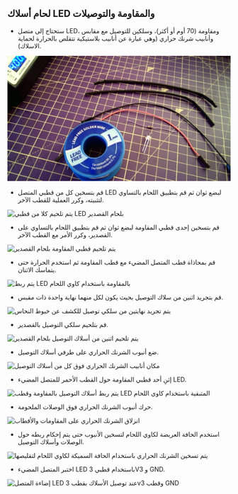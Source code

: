## لحام أسلاك LED والمقاومة والتوصيلات

- ستحتاج إلى متصل LED، ومقاومة (70 أوم أو أكثر)، وسلكين للتوصيل مع مقابس وأنابيب شرنك حراري (وهي عبارة عن أنابيب بلاستيكية تتقلص بالحرارة لحماية الاسلاك).

![المكونات المعروضة مع لفة من اللحام](images/you_will_need.jpg)

- قم بتسخين كل من قطبي المتصل LED لبضع ثوان ثم قم بتطبيق اللحام بالتساوي لتثبيته، وكرر العملية للقطب الآخر.

![يتم تلحيم كلا من قطبي LED بلحام القصدير](images/tin_led.gif)

- قم بتسخين إحدى قطبي المقاومة لبضع ثوان ثم قم بتطبيق اللحام بالتساوي على القصدير، وكرر الأمر مع القطب الآخر.

![يتم تلحيم قطبي المقاومة بلحام القصدير](images/tin_resistor.gif)

- قم بمحاذاة قطب المتصل المضيء مع قطب المقاومة ثم استخدم الحرارة حتى يتماسك الاثنان.

![يتم ربط LED بالمقاومة باستخدام كاوي اللحام](images/bond_resistor.gif)

- قم بتجريد اثنين من سلاك التوصيل بحيث يكون لكل منهما نهاية واحدة ذات مقبس.

![يتم تجريد نهايتين من سلكي توصيل للكشف عن خيوط النحاس](images/strip_jumpers.gif)

- قم بتلحيم سلكي التوصيل بالقصدير.

![يتم تلحيم اثنين من أسلاك التوصيل بلحام القصدير](images/tin_jumpers.gif)

- ضع أنبوب الشرنك الحراري على طرفي أسلاك التوصيل.

![مكان أنابيب الشرنك الحراري فوق كل من أسلاك التوصيل](images/add_heatshrink.gif)

- إثنِ أحد قطبي المقاومة حول القطب الأحمر للمتصل المضيء LED.

![يتم ربط أسلاك التوصيل بالمقاومة وقطب LED المتبقية باستخدام كاوي اللحام](images/bond_jumpers.gif)

- حرك أنبوب الشرنك الحراري فوق الوصلات الملحومة.

![انزلاق الشرنك الحراري على المقاومات والأقطاب](images/place_heatshrink.gif)

- استخدم الحافة العريضة لكاوي اللحام لتسخين الأنبوب حتى يتم إحكام ربطه حول الوصلات وأسلاك التوصيل.

![يتم تسخين الشرنك الحراري باستخدام الحافة السميكة لكاوي اللحام لتقليصها](images/heat_heatshrink.gif)

- اختبر المتصل المضيء LED باستخدام قطبي 3V3 و GND.

![إضاءة المتصل LED عند توصيل الأسلاك بقطب 3v3 وقطب GND](images/test_led.gif)